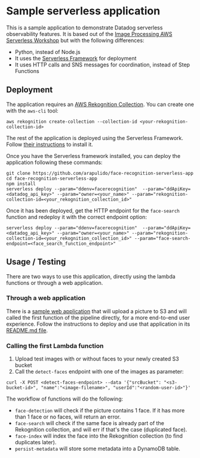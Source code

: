 # Sample serverless application

This is a sample application to demonstrate Datadog serverless observability features. It is based out of the [Image Processing AWS Serverless Workshop](https://github.com/aws-samples/aws-serverless-workshops/tree/master/ImageProcessing) but with the following differences:

* Python, instead of Node.js
* It uses the [Serverless Framework](https://serverless.com/) for deployment
* It uses HTTP calls and SNS messages for coordination, instead of Step Functions

## Deployment

The application requires an [AWS Rekognition Collection](https://aws.amazon.com/rekognition/). You can create one with the `aws-cli` tool:

```aws rekognition create-collection --collection-id <your-rekognition-collection-id>```

The rest of the application is deployed using the Serverless Framework. Follow [their instructions](https://serverless.com/framework/docs/getting-started/) to install it.

Once you have the Serverless framework installed, you can deploy the application following these commands:

```
git clone https://github.com/arapulido/face-recognition-serverless-app
cd face-recognition-serverless-app
npm install
serverless deploy --param="ddenv=facerecognition"  --param="ddApiKey=<datadog_api_key>" --param="owner=<your_name>" --param="rekognition-collection-id=<your_rekognition_collection_id>"
```

Once it has been deployed, get the HTTP endpoint for the `face-search` function and redeploy it with the correct endpoint option:

```
serverless deploy --param="ddenv=facerecognition"  --param="ddApiKey=<datadog_api_key>" --param="owner=<your_name>" --param="rekognition-collection-id=<your_rekognition_collection_id>" --param="face-search-endpoint=<face_search_function_endpoint>"
```

## Usage / Testing

There are two ways to use this application, directly using the lambda functions or through a web application.

### Through a web application

There is a [sample web application](https://github.com/arapulido/upload-picture-s3-face-recognition) that will upload a picture to S3 and will called the first function of the pipeline directly, for a more end-to-end user experience. Follow the instructions to deploy and use that application in its [README.md file](https://github.com/arapulido/upload-picture-s3-face-recognition/blob/master/README.md).

### Calling the first Lambda function

1. Upload test images with or without faces to your newly created S3 bucket
1. Call the `detect-faces` endpoint with one of the images as parameter:

```
curl -X POST <detect-faces-endpoint> --data '{"srcBucket": "<s3-bucket-id>", "name":"<image-filename>", "userId":"<random-user-id>"}'
```

The workflow of functions will do the following:

* `face-detection` will check if the picture contains 1 face. If it has more than 1 face or no faces, will return an error.
* `face-search` will check if the same face is already part of the Rekognition collection, and will err if that's the case (duplicated face).
* `face-index` will index the face into the Rekognition collection (to find duplicates later).
* `persist-metadata` will store some metadata into a DynamoDB table.

